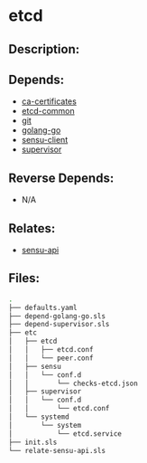 # etcd

## Description:



## Depends:

  -  [ca-certificates](/salt/ca-certificates)
  -  [etcd-common](/salt/etcd-common)
  -  [git](/salt/git)
  -  [golang-go](/salt/golang-go)
  -  [sensu-client](/salt/sensu-client)
  -  [supervisor](/salt/supervisor)

## Reverse Depends:

  -  N/A

## Relates:

  -  [sensu-api](/salt/sensu-api)

## Files:

```bash
.
├── defaults.yaml
├── depend-golang-go.sls
├── depend-supervisor.sls
├── etc
│   ├── etcd
│   │   ├── etcd.conf
│   │   └── peer.conf
│   ├── sensu
│   │   └── conf.d
│   │       └── checks-etcd.json
│   ├── supervisor
│   │   └── conf.d
│   │       └── etcd.conf
│   └── systemd
│       └── system
│           └── etcd.service
├── init.sls
└── relate-sensu-api.sls
```
